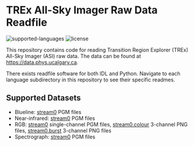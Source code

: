 # TREx All-Sky Imager Raw Data Readfile
![supported-languages](https://img.shields.io/badge/Supported%20Languages-IDL%2C%20Python-lightgrey)
![license](https://img.shields.io/badge/license-MIT-brightgreen)

This repository contains code for reading Transition Region Explorer (TREx) All-Sky Imager (ASI) raw data. The data can be found at https://data.phys.ucalgary.ca.

There exists readfile software for both IDL and Python. Navigate to each language subdirectory in this repository to see their specific readmes.

## Supported Datasets

- Blueline: [stream0](https://data.phys.ucalgary.ca/sort_by_project/TREx/blueline/stream0) PGM files
- Near-infrared: [stream0](https://data.phys.ucalgary.ca/sort_by_project/TREx/NIR/stream0) PGM files
- RGB: [stream0](https://data.phys.ucalgary.ca/sort_by_project/TREx/RGB/stream0) single-channel PGM files, [stream0.colour](https://data.phys.ucalgary.ca/sort_by_project/TREx/RGB/stream0.colour) 3-channel PNG files, [stream0.burst](https://data.phys.ucalgary.ca/sort_by_project/TREx/RGB/stream0.burst) 3-channel PNG files
- Spectrograph: [stream0](https://data.phys.ucalgary.ca/sort_by_project/TREx/spectrograph/stream0) PGM files
